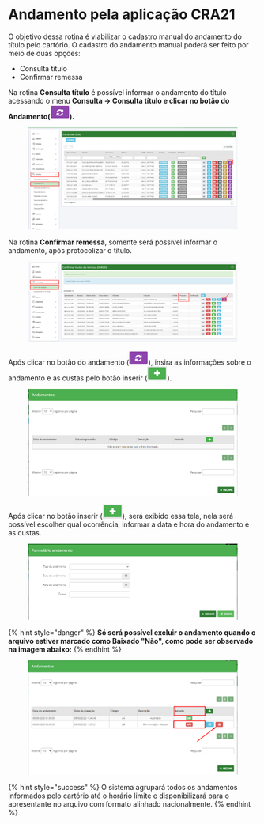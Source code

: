 # Andamento pela aplicação CRA21

O objetivo dessa rotina é viabilizar o cadastro manual do andamento do título pelo cartório. O cadastro do andamento manual poderá ser feito por meio de duas opções:

* Consulta titulo&#x20;
* Confirmar remessa

Na rotina **Consulta título** é possível informar o andamento do título acessando o menu **Consulta -> Consulta título e clicar no botão do Andamento(**![](<../../.gitbook/assets/image (3).png>)**).**

<figure><img src="../../.gitbook/assets/image.png" alt=""><figcaption></figcaption></figure>

Na rotina **Confirmar remessa**, somente será possível informar o andamento, após protocolizar o título.&#x20;

<figure><img src="../../.gitbook/assets/image (10).png" alt=""><figcaption></figcaption></figure>

Após clicar no botão do andamento (![](<../../.gitbook/assets/image (2).png>)), insira as informações sobre o andamento e as custas pelo botão inserir (![](<../../.gitbook/assets/image (4).png>)).&#x20;

<figure><img src="../../.gitbook/assets/image (5).png" alt=""><figcaption></figcaption></figure>

Após clicar no botão inserir (![](<../../.gitbook/assets/image (4).png>)), será exibido essa tela, nela será possível escolher qual ocorrência, informar a data e hora do andamento e as custas.&#x20;

<figure><img src="../../.gitbook/assets/image (7).png" alt=""><figcaption></figcaption></figure>

{% hint style="danger" %}
**Só será possível excluir o andamento quando o arquivo estiver marcado como Baixado "Não", como pode ser observado na imagem abaixo:**&#x20;
{% endhint %}

<figure><img src="../../.gitbook/assets/image (9).png" alt=""><figcaption></figcaption></figure>

{% hint style="success" %}
O sistema agrupará todos os andamentos informados pelo cartório até o horário limite e disponibilizará para o apresentante no arquivo com formato alinhado nacionalmente.
{% endhint %}
